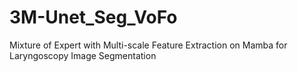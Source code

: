 # 3M-Unet_Seg_VoFo
Mixture of Expert with Multi-scale Feature Extraction on Mamba for Laryngoscopy Image Segmentation
